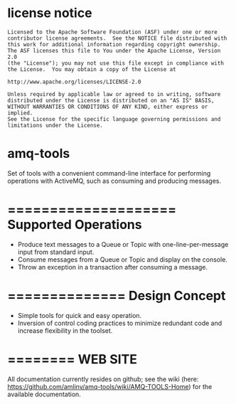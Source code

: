 license notice
==============
    Licensed to the Apache Software Foundation (ASF) under one or more
    contributor license agreements.  See the NOTICE file distributed with
    this work for additional information regarding copyright ownership.
    The ASF licenses this file to You under the Apache License, Version 2.0
    (the "License"); you may not use this file except in compliance with
    the License.  You may obtain a copy of the License at
   
    http://www.apache.org/licenses/LICENSE-2.0
   
    Unless required by applicable law or agreed to in writing, software
    distributed under the License is distributed on an "AS IS" BASIS,
    WITHOUT WARRANTIES OR CONDITIONS OF ANY KIND, either express or implied.
    See the License for the specific language governing permissions and
    limitations under the License.


amq-tools
=========

Set of tools with a convenient command-line interface for performing operations with ActiveMQ, such as consuming and
producing messages.


====================
Supported Operations
====================

* Produce text messages to a Queue or Topic with one-line-per-message input from standard input.
* Consume messages from a Queue or Topic and display on the console.
* Throw an exception in a transaction after consuming a message.



==============
Design Concept
==============

* Simple tools for quick and easy operation.
* Inversion of control coding practices to minimize redundant code and increase flexibility in the toolset.


========
WEB SITE
========

All documentation currently resides on github; see the wiki (here: https://github.com/amlinv/amq-tools/wiki/AMQ-TOOLS-Home) for the available documentation.
